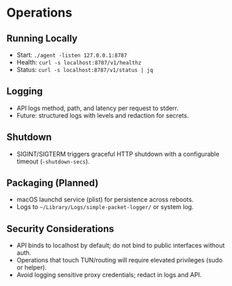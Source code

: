 # Operations

## Running Locally

- Start: `./agent -listen 127.0.0.1:8787`
- Health: `curl -s localhost:8787/v1/healthz`
- Status: `curl -s localhost:8787/v1/status | jq`

## Logging

- API logs method, path, and latency per request to stderr.
- Future: structured logs with levels and redaction for secrets.

## Shutdown

- SIGINT/SIGTERM triggers graceful HTTP shutdown with a configurable timeout (`-shutdown-secs`).

## Packaging (Planned)

- macOS launchd service (plist) for persistence across reboots.
- Logs to `~/Library/Logs/simple-packet-logger/` or system log.

## Security Considerations

- API binds to localhost by default; do not bind to public interfaces without auth.
- Operations that touch TUN/routing will require elevated privileges (sudo or helper).
- Avoid logging sensitive proxy credentials; redact in logs and API.

